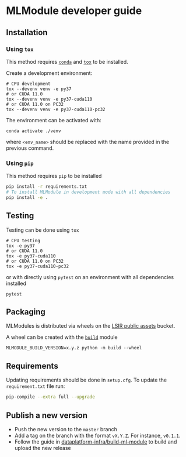 # MLModule developer guide

## Installation

### Using `tox`

This method requires [`conda`](https://docs.conda.io/en/latest/) and [`tox`](https://tox.readthedocs.io/en/latest/) to be installed.

Create a development environment:

```shell
# CPU development
tox --devenv venv -e py37
# or CUDA 11.0
tox --devenv venv -e py37-cuda110
# or CUDA 11.0 on PC32
tox --devenv venv -e py37-cuda110-pc32
```

The environment can be activated with:

```shell
conda activate ./venv
```

where `<env_name>` should be replaced with the name provided in the previous command.

### Using `pip`

This method requires `pip` to be installed

```bash
pip install -r requirements.txt
# To install MLModule in development mode with all dependencies
pip install -e .
```

## Testing

Testing can be done using `tox`

```shell
# CPU testing
tox -e py37
# or CUDA 11.0
tox -e py37-cuda110
# or CUDA 11.0 on PC32
tox -e py37-cuda110-pc32
```

or with directly using `pytest` on an environment with all dependencies installed

```shell
pytest
```

## Packaging

MLModules is distributed via wheels on the 
[LSIR public assets](https://github.com/LSIR/dataplatform-infra/tree/main/lsir-public-assets) 
bucket.

A wheel can be created with the [`build`](https://pypi.org/project/build/) module

```shell
MLMODULE_BUILD_VERSION=x.y.z python -m build --wheel
```

## Requirements

Updating requirements should be done in `setup.cfg`. 
To update the `requirement.txt` file run:

```bash
pip-compile --extra full --upgrade
```

## Publish a new version

* Push the new version to the `master` branch
* Add a tag on the branch with the format `vX.Y.Z`. For instance, `v0.1.1`.
* Follow the guide in 
  [dataplatform-infra/build-ml-module](https://github.com/LSIR/dataplatform-infra/tree/main/build-ml-module)
  to build and upload the new release
